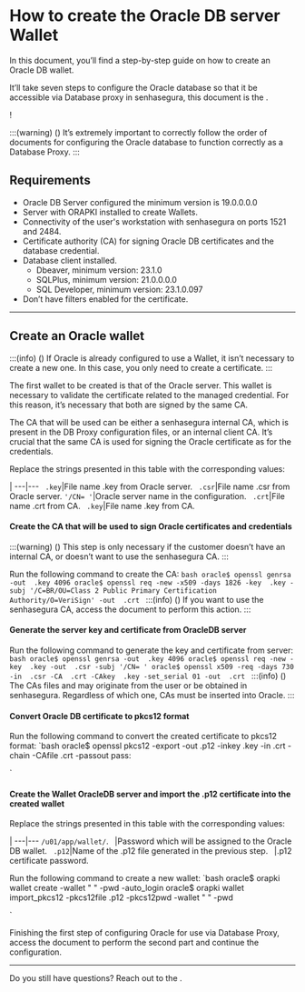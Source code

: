 # How to create the Oracle DB server Wallet 

In this document, you’ll find a step-by-step guide on how to create an Oracle DB wallet.

It’ll take seven steps to configure the Oracle database so that it be accessible via Database proxy in senhasegura, this document is the .

!

:::(warning) ()
It’s extremely important to correctly follow the order of documents for configuring the Oracle database to function correctly as a Database Proxy.
:::

## Requirements

* Oracle DB Server configured the minimum version is 19.0.0.0.0
* Server with ORAPKI installed to create Wallets.
* Connectivity of the user's workstation with senhasegura on ports 1521 and 2484.
* Certificate authority  (CA) for signing Oracle DB certificates and the database credential.
* Database client installed.
    * Dbeaver, minimum version: 23.1.0
    * SQLPlus, minimum version: 21.0.0.0.0
    * SQL Developer, minimum version: 23.1.0.097
* Don’t have filters enabled for the certificate.

---
## Create an Oracle wallet
:::(info) ()
If Oracle is already configured to use a Wallet, it isn’t necessary to create a new one. In this case, you only need to create a certificate.
:::

The first wallet to be created is that of the Oracle server. This wallet is necessary to validate the certificate related to the managed credential. For this reason, it’s necessary that both are signed by the same CA.

The CA that will be used can be either a senhasegura internal CA, which is present in the DB Proxy configuration files, or an internal client CA. It’s crucial that the same CA is used for signing the Oracle certificate as for the credentials.

Replace the strings presented in this table with the corresponding values:

|
---|---
`
.key`|File name .key from Oracle server.
`
.csr`|File name .csr from Oracle server.
`'/CN=
'`|Oracle server name in the configuration.
`
.crt`|File name .crt from CA.
`
.key`|File name .key from CA.


#### Create the CA that will be used to sign Oracle certificates and credentials
:::(warning) ()
This step is only necessary if the customer doesn’t have an internal CA, or doesn’t want to use the senhasegura CA.
:::

Run the following command to create the CA:
`bash
oracle$ openssl genrsa -out 
.key 4096
oracle$ openssl req -new -x509 -days 1826 -key 
.key -subj '/C=BR/OU=Class 2 Public Primary Certification Authority/O=VeriSign' -out 
.crt
`
:::(info) ()
If you want to use the senhasegura CA, access the document  to perform this action.
:::

#### Generate the server key and certificate from OracleDB server
Run the following command to generate the key and certificate from server:
`bash
oracle$ openssl genrsa -out 
.key 4096
oracle$ openssl req -new -key 
.key -out 
.csr -subj '/CN=
'
oracle$ openssl x509 -req -days 730 -in 
.csr -CA 
.crt -CAkey 
.key -set_serial 01 -out 
.crt
`
:::(info) ()
The CAs files  and  may originate from the user or be obtained in senhasegura. Regardless of which one, CAs must be inserted into Oracle.
:::

#### Convert Oracle DB certificate to pkcs12 format
Run the following command to convert the created certificate to pkcs12 format:
`bash
oracle$ openssl pkcs12 -export -out 
.p12 -inkey 
.key -in 
.crt -chain -CAfile 
.crt -passout pass:

`

#### Create the Wallet OracleDB server and import the .p12 certificate into the created wallet
Replace the strings presented in this table with the corresponding values:

|
---|---
`
/u01/app/wallet/
`.
`
`|Password which will be assigned to the Oracle DB wallet.
`
.p12`|Name of the .p12 file generated in the previous step.
`
`|.p12 certificate password.


Run the following command to create a new wallet:
`bash
oracle$ orapki wallet create -wallet "
" -pwd 
 -auto_login
oracle$ orapki wallet import_pkcs12 -pkcs12file 
.p12 -pkcs12pwd 
 -wallet "
" -pwd 

`

Finishing the first step of configuring Oracle for use via Database Proxy, access the document  to perform the second part and continue the configuration.

---
Do you still have questions? Reach out to the .